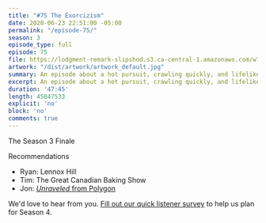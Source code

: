 ```yaml
---
title: "#75 The Exorcizism"
date: 2020-06-23 22:51:00 -05:00
permalink: "/episode-75/"
season: 3
episode_type: full
episode: 75
file: https://lodgment-remark-slipshod.s3.ca-central-1.amazonaws.com/w75.mp3
artwork: "/dist/artwork/artwork_default.jpg"
summary: An episode about a hot pursuit, crawling quickly, and lifelike drawings.
excerpt: An episode about a hot pursuit, crawling quickly, and lifelike drawings.
duration: '47:45'
length: 45847533
explicit: 'no'
block: 'no'
comments: true
---
```


The Season 3 Finale

Recommendations
- Ryan: Lennox Hill
- Tim: The Great Canadian Baking Show
- Jon: [*Unraveled* from Polygon](https://www.youtube.com/playlist?list=PLaDrN74SfdT7Ueqtwn_bXo1MuSWT0ji2w)

We'd love to hear from you. [Fill out our quick listener survey](https://whatevertown.typeform.com/to/uLJnplkR) to help us plan for Season 4.